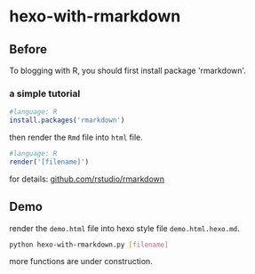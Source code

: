 # hexo-with-rmarkdown

## Before
To blogging with R, you should first install package 'rmarkdown'.
### a simple tutorial
```R
#language: R
install.packages('rmarkdown')
```

then render the `Rmd` file into `html` file.
```R
#language: R
render('[filename]')
```
for details: [github.com/rstudio/rmarkdown][link of rmarkdown]

## Demo
render the `demo.html` file into hexo style file `demo.html.hexo.md`.
```bash
python hexo-with-rmarkdown.py [filename]
```

more functions are under construction.

[link of rmarkdown]: https://github.com/rstudio/rmarkdown
